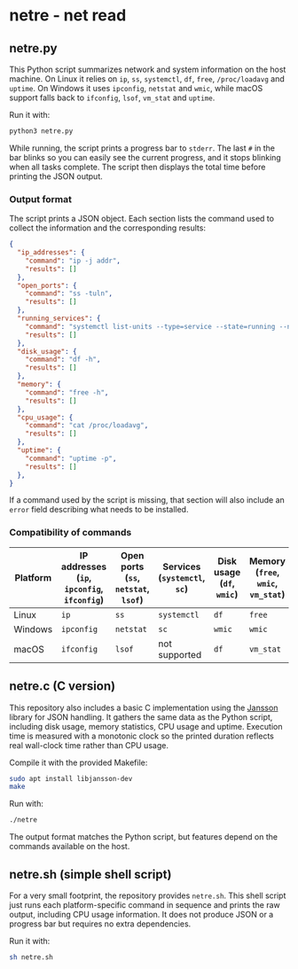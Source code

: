 # netre - net read

## netre.py

This Python script summarizes network and system information on the host machine. On Linux it relies on `ip`, `ss`, `systemctl`, `df`, `free`, `/proc/loadavg` and `uptime`. On Windows it uses `ipconfig`, `netstat` and `wmic`, while macOS support falls back to `ifconfig`, `lsof`, `vm_stat` and `uptime`.


Run it with:

```bash
python3 netre.py
```

While running, the script prints a progress bar to `stderr`. The last
`#` in the bar blinks so you can easily see the current progress, and it
stops blinking when all tasks complete. The script then displays the
total time before printing the JSON output.

### Output format

The script prints a JSON object. Each section lists the command used to
collect the information and the corresponding results:

```json
{
  "ip_addresses": {
    "command": "ip -j addr",
    "results": []
  },
  "open_ports": {
    "command": "ss -tuln",
    "results": []
  },
  "running_services": {
    "command": "systemctl list-units --type=service --state=running --no-pager --no-legend",
    "results": []
  },
  "disk_usage": {
    "command": "df -h",
    "results": []
  },
  "memory": {
    "command": "free -h",
    "results": []
  },
  "cpu_usage": {
    "command": "cat /proc/loadavg",
    "results": []
  },
  "uptime": {
    "command": "uptime -p",
    "results": []
  },
}
```

If a command used by the script is missing, that section will also include an
`error` field describing what needs to be installed.


### Compatibility of commands

| Platform | IP addresses (`ip`, `ipconfig`, `ifconfig`) | Open ports (`ss`, `netstat`, `lsof`) | Services (`systemctl`, `sc`) | Disk usage (`df`, `wmic`) | Memory (`free`, `wmic`, `vm_stat`) | CPU usage (`/proc/loadavg`, `uptime`, `wmic`) | Uptime (`uptime`, `wmic`) |
|----------|--------------|------------|----------|-------------------|-------------------|-------------------------------|--------------------|
| Linux    | `ip`         | `ss`       | `systemctl` | `df` | `free` | `/proc/loadavg` | `uptime` |
| Windows  | `ipconfig`   | `netstat`  | `sc` | `wmic` | `wmic` | `wmic` | `wmic` |
| macOS    | `ifconfig`   | `lsof`     | not supported | `df` | `vm_stat` | `uptime` | `uptime` |

## netre.c (C version)
This repository also includes a basic C implementation using the [Jansson](https://digip.org/jansson/) library for JSON handling.
It gathers the same data as the Python script, including disk usage, memory statistics, CPU usage and uptime.
Execution time is measured with a monotonic clock so the printed duration reflects
real wall-clock time rather than CPU usage.

Compile it with the provided Makefile:

```bash
sudo apt install libjansson-dev
make
```

Run with:

```bash
./netre
```

The output format matches the Python script, but features depend on the commands available on the host.

## netre.sh (simple shell script)

For a very small footprint, the repository provides `netre.sh`. This shell
script just runs each platform-specific command in sequence and prints the raw
output, including CPU usage information. It does not produce JSON or a progress
bar but requires no extra dependencies.

Run it with:

```bash
sh netre.sh
```

